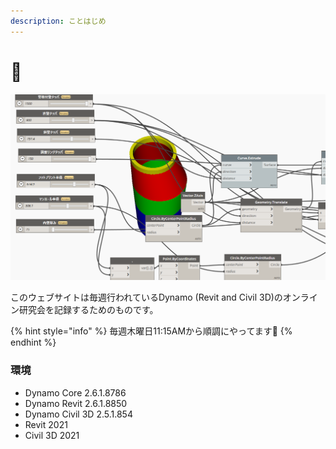 ```yaml
---
description: ことはじめ
---
```


# 🚀



![&#x30DE;&#x30F3;&#x30DB;&#x30FC;&#x30EB;&#x306E;&#x3088;&#x3046;&#x3059;](.gitbook/assets/image%20%281%29.png)

このウェブサイトは毎週行われているDynamo \(Revit and Civil 3D\)のオンライン研究会を記録するためのものです。

{% hint style="info" %}
毎週木曜日11:15AMから順調にやってます👊
{% endhint %}

### 環境

* Dynamo Core 2.6.1.8786
* Dynamo Revit 2.6.1.8850
* Dynamo Civil 3D 2.5.1.854
* Revit 2021
* Civil 3D 2021

